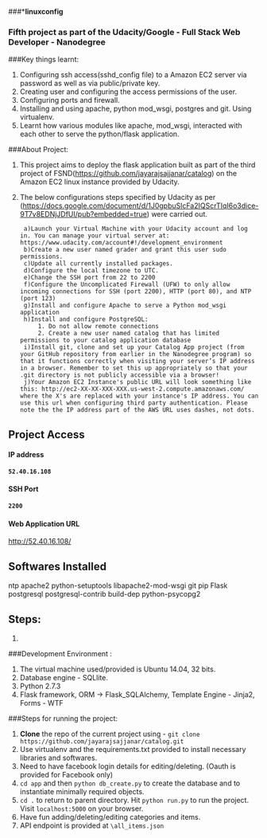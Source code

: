 ###*******************linuxconfig******************

###             Fifth project as part of the Udacity/Google - Full Stack Web Developer - Nanodegree
 
###Key things learnt:
1. Configuring ssh access(sshd_config file) to a Amazon EC2 server via password as well as via public/private key.
2. Creating user and configuring the access permissions of the user.
3. Configuring ports and firewall.
4. Installing and using apache, python mod_wsgi, postgres and git. Using virtualenv. 
5. Learnt how various modules like apache, mod_wsgi, interacted with each other to serve the python/flask application. 


###About Project:
1. This project aims to deploy the flask application built as part of the third project of FSND(https://github.com/jayarajsajjanar/catalog) on the Amazon EC2 linux instance provided by Udacity. 
2. The below configurations steps specified by Udacity as per (https://docs.google.com/document/d/1J0gpbuSlcFa2IQScrTIqI6o3dice-9T7v8EDNjJDfUI/pub?embedded=true) were carried out. 

	    a)Launch your Virtual Machine with your Udacity account and log in. You can manage your virtual server at: https://www.udacity.com/account#!/development_environment
	    b)Create a new user named grader and grant this user sudo permissions.
	    c)Update all currently installed packages.
	    d)Configure the local timezone to UTC.
	    e)Change the SSH port from 22 to 2200
    	f)Configure the Uncomplicated Firewall (UFW) to only allow incoming connections for SSH (port 2200), HTTP (port 80), and NTP (port 123)
    	g)Install and configure Apache to serve a Python mod_wsgi application
    	h)Install and configure PostgreSQL:
    		1. Do not allow remote connections
    		2. Create a new user named catalog that has limited permissions to your catalog application database
    	i)Install git, clone and set up your Catalog App project (from your GitHub repository from earlier in the Nanodegree program) so that it functions correctly when visiting your server’s IP address in a browser. Remember to set this up appropriately so that your .git directory is not publicly accessible via a browser!
    	j)Your Amazon EC2 Instance's public URL will look something like this: http://ec2-XX-XX-XXX-XXX.us-west-2.compute.amazonaws.com/ where the X's are replaced with your instance's IP address. You can use this url when configuring third party authentication. Please note the the IP address part of the AWS URL uses dashes, not dots.

## Project Access
#### IP address

**`52.40.16.108`**

#### SSH Port

**`2200`**

#### Web Application URL

http://52.40.16.108/  

## Softwares Installed

ntp apache2 python-setuptools libapache2-mod-wsgi git pip Flask postgresql postgresql-contrib build-dep python-psycopg2 

## Steps:

1. 





###Development Environment :
1. The virtual machine used/provided is Ubuntu 14.04, 32 bits.
2. Database engine - SQLlite.
3. Python 2.7.3
4. Flask framework, ORM -> Flask_SQLAlchemy, Template Engine - Jinja2, Forms - WTF

###Steps for running the project:
1. **Clone** the repo of the current project using - `git clone https://github.com/jayarajsajjanar/catalog.git` 
2.  Use virtualenv and the requirements.txt provided to install necessary libraries and softwares.
3.  Need to have facebook login details for editing/deleting. (Oauth is provided for Facebook only)
2. `cd app` and then  `python db_create.py` to create the database and to instantiate minimally required objects.
3. `cd .` to return to parent directory. Hit `python run.py` to run the project. Visit `localhost:5000` on your browser.
4.  Have fun adding/deleting/editing categories and items.
5.  API endpoint is provided at `\all_items.json`

      

